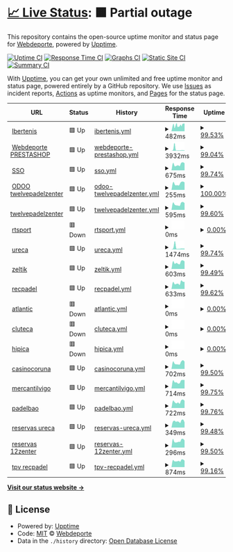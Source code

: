 # [📈 Live Status](https://Webdeporte.github.io/statuspage): <!--live status--> **🟧 Partial outage**

This repository contains the open-source uptime monitor and status page for [Webdeporte](https://Webdeporte.github.io/statuspage), powered by [Upptime](https://github.com/upptime/upptime).

[![Uptime CI](https://github.com/Webdeporte/statuspage/workflows/Uptime%20CI/badge.svg)](https://github.com/Webdeporte/statuspage/actions?query=workflow%3A%22Uptime+CI%22)
[![Response Time CI](https://github.com/Webdeporte/statuspage/workflows/Response%20Time%20CI/badge.svg)](https://github.com/Webdeporte/statuspage/actions?query=workflow%3A%22Response+Time+CI%22)
[![Graphs CI](https://github.com/Webdeporte/statuspage/workflows/Graphs%20CI/badge.svg)](https://github.com/Webdeporte/statuspage/actions?query=workflow%3A%22Graphs+CI%22)
[![Static Site CI](https://github.com/Webdeporte/statuspage/workflows/Static%20Site%20CI/badge.svg)](https://github.com/Webdeporte/statuspage/actions?query=workflow%3A%22Static+Site+CI%22)
[![Summary CI](https://github.com/Webdeporte/statuspage/workflows/Summary%20CI/badge.svg)](https://github.com/Webdeporte/statuspage/actions?query=workflow%3A%22Summary+CI%22)

With [Upptime](https://upptime.js.org), you can get your own unlimited and free uptime monitor and status page, powered entirely by a GitHub repository. We use [Issues](https://github.com/Webdeporte/statuspage/issues) as incident reports, [Actions](https://github.com/Webdeporte/statuspage/actions) as uptime monitors, and [Pages](https://Webdeporte.github.io/statuspage) for the status page.

<!--start: status pages-->
<!-- This summary is generated by Upptime (https://github.com/upptime/upptime) -->
<!-- Do not edit this manually, your changes will be overwritten -->
<!-- prettier-ignore -->
| URL | Status | History | Response Time | Uptime |
| --- | ------ | ------- | ------------- | ------ |
| <img alt="" src="https://icons.duckduckgo.com/ip3/ibertenis.com.ico" height="13"> [Ibertenis](http://ibertenis.com) | 🟩 Up | [ibertenis.yml](https://github.com/Webdeporte/statuspage/commits/HEAD/history/ibertenis.yml) | <details><summary><img alt="Response time graph" src="./graphs/ibertenis/response-time-week.png" height="20"> 482ms</summary><br><a href="https://Webdeporte.github.io/statuspage/history/ibertenis"><img alt="Response time 541" src="https://img.shields.io/endpoint?url=https%3A%2F%2Fraw.githubusercontent.com%2FWebdeporte%2Fstatuspage%2FHEAD%2Fapi%2Fibertenis%2Fresponse-time.json"></a><br><a href="https://Webdeporte.github.io/statuspage/history/ibertenis"><img alt="24-hour response time 565" src="https://img.shields.io/endpoint?url=https%3A%2F%2Fraw.githubusercontent.com%2FWebdeporte%2Fstatuspage%2FHEAD%2Fapi%2Fibertenis%2Fresponse-time-day.json"></a><br><a href="https://Webdeporte.github.io/statuspage/history/ibertenis"><img alt="7-day response time 482" src="https://img.shields.io/endpoint?url=https%3A%2F%2Fraw.githubusercontent.com%2FWebdeporte%2Fstatuspage%2FHEAD%2Fapi%2Fibertenis%2Fresponse-time-week.json"></a><br><a href="https://Webdeporte.github.io/statuspage/history/ibertenis"><img alt="30-day response time 480" src="https://img.shields.io/endpoint?url=https%3A%2F%2Fraw.githubusercontent.com%2FWebdeporte%2Fstatuspage%2FHEAD%2Fapi%2Fibertenis%2Fresponse-time-month.json"></a><br><a href="https://Webdeporte.github.io/statuspage/history/ibertenis"><img alt="1-year response time 537" src="https://img.shields.io/endpoint?url=https%3A%2F%2Fraw.githubusercontent.com%2FWebdeporte%2Fstatuspage%2FHEAD%2Fapi%2Fibertenis%2Fresponse-time-year.json"></a></details> | <details><summary><a href="https://Webdeporte.github.io/statuspage/history/ibertenis">99.53%</a></summary><a href="https://Webdeporte.github.io/statuspage/history/ibertenis"><img alt="All-time uptime 99.50%" src="https://img.shields.io/endpoint?url=https%3A%2F%2Fraw.githubusercontent.com%2FWebdeporte%2Fstatuspage%2FHEAD%2Fapi%2Fibertenis%2Fuptime.json"></a><br><a href="https://Webdeporte.github.io/statuspage/history/ibertenis"><img alt="24-hour uptime 100.00%" src="https://img.shields.io/endpoint?url=https%3A%2F%2Fraw.githubusercontent.com%2FWebdeporte%2Fstatuspage%2FHEAD%2Fapi%2Fibertenis%2Fuptime-day.json"></a><br><a href="https://Webdeporte.github.io/statuspage/history/ibertenis"><img alt="7-day uptime 99.53%" src="https://img.shields.io/endpoint?url=https%3A%2F%2Fraw.githubusercontent.com%2FWebdeporte%2Fstatuspage%2FHEAD%2Fapi%2Fibertenis%2Fuptime-week.json"></a><br><a href="https://Webdeporte.github.io/statuspage/history/ibertenis"><img alt="30-day uptime 98.56%" src="https://img.shields.io/endpoint?url=https%3A%2F%2Fraw.githubusercontent.com%2FWebdeporte%2Fstatuspage%2FHEAD%2Fapi%2Fibertenis%2Fuptime-month.json"></a><br><a href="https://Webdeporte.github.io/statuspage/history/ibertenis"><img alt="1-year uptime 99.73%" src="https://img.shields.io/endpoint?url=https%3A%2F%2Fraw.githubusercontent.com%2FWebdeporte%2Fstatuspage%2FHEAD%2Fapi%2Fibertenis%2Fuptime-year.json"></a></details>
| <img alt="" src="https://icons.duckduckgo.com/ip3/www.webdeporte.com.ico" height="13"> [Webdeporte PRESTASHOP](http://www.webdeporte.com) | 🟩 Up | [webdeporte-prestashop.yml](https://github.com/Webdeporte/statuspage/commits/HEAD/history/webdeporte-prestashop.yml) | <details><summary><img alt="Response time graph" src="./graphs/webdeporte-prestashop/response-time-week.png" height="20"> 3932ms</summary><br><a href="https://Webdeporte.github.io/statuspage/history/webdeporte-prestashop"><img alt="Response time 1186" src="https://img.shields.io/endpoint?url=https%3A%2F%2Fraw.githubusercontent.com%2FWebdeporte%2Fstatuspage%2FHEAD%2Fapi%2Fwebdeporte-prestashop%2Fresponse-time.json"></a><br><a href="https://Webdeporte.github.io/statuspage/history/webdeporte-prestashop"><img alt="24-hour response time 1194" src="https://img.shields.io/endpoint?url=https%3A%2F%2Fraw.githubusercontent.com%2FWebdeporte%2Fstatuspage%2FHEAD%2Fapi%2Fwebdeporte-prestashop%2Fresponse-time-day.json"></a><br><a href="https://Webdeporte.github.io/statuspage/history/webdeporte-prestashop"><img alt="7-day response time 3932" src="https://img.shields.io/endpoint?url=https%3A%2F%2Fraw.githubusercontent.com%2FWebdeporte%2Fstatuspage%2FHEAD%2Fapi%2Fwebdeporte-prestashop%2Fresponse-time-week.json"></a><br><a href="https://Webdeporte.github.io/statuspage/history/webdeporte-prestashop"><img alt="30-day response time 1902" src="https://img.shields.io/endpoint?url=https%3A%2F%2Fraw.githubusercontent.com%2FWebdeporte%2Fstatuspage%2FHEAD%2Fapi%2Fwebdeporte-prestashop%2Fresponse-time-month.json"></a><br><a href="https://Webdeporte.github.io/statuspage/history/webdeporte-prestashop"><img alt="1-year response time 1236" src="https://img.shields.io/endpoint?url=https%3A%2F%2Fraw.githubusercontent.com%2FWebdeporte%2Fstatuspage%2FHEAD%2Fapi%2Fwebdeporte-prestashop%2Fresponse-time-year.json"></a></details> | <details><summary><a href="https://Webdeporte.github.io/statuspage/history/webdeporte-prestashop">99.04%</a></summary><a href="https://Webdeporte.github.io/statuspage/history/webdeporte-prestashop"><img alt="All-time uptime 99.96%" src="https://img.shields.io/endpoint?url=https%3A%2F%2Fraw.githubusercontent.com%2FWebdeporte%2Fstatuspage%2FHEAD%2Fapi%2Fwebdeporte-prestashop%2Fuptime.json"></a><br><a href="https://Webdeporte.github.io/statuspage/history/webdeporte-prestashop"><img alt="24-hour uptime 100.00%" src="https://img.shields.io/endpoint?url=https%3A%2F%2Fraw.githubusercontent.com%2FWebdeporte%2Fstatuspage%2FHEAD%2Fapi%2Fwebdeporte-prestashop%2Fuptime-day.json"></a><br><a href="https://Webdeporte.github.io/statuspage/history/webdeporte-prestashop"><img alt="7-day uptime 99.04%" src="https://img.shields.io/endpoint?url=https%3A%2F%2Fraw.githubusercontent.com%2FWebdeporte%2Fstatuspage%2FHEAD%2Fapi%2Fwebdeporte-prestashop%2Fuptime-week.json"></a><br><a href="https://Webdeporte.github.io/statuspage/history/webdeporte-prestashop"><img alt="30-day uptime 99.78%" src="https://img.shields.io/endpoint?url=https%3A%2F%2Fraw.githubusercontent.com%2FWebdeporte%2Fstatuspage%2FHEAD%2Fapi%2Fwebdeporte-prestashop%2Fuptime-month.json"></a><br><a href="https://Webdeporte.github.io/statuspage/history/webdeporte-prestashop"><img alt="1-year uptime 99.96%" src="https://img.shields.io/endpoint?url=https%3A%2F%2Fraw.githubusercontent.com%2FWebdeporte%2Fstatuspage%2FHEAD%2Fapi%2Fwebdeporte-prestashop%2Fuptime-year.json"></a></details>
| <img alt="" src="https://icons.duckduckgo.com/ip3/sso.zeltik.es.ico" height="13"> [SSO](https://sso.zeltik.es/auth) | 🟩 Up | [sso.yml](https://github.com/Webdeporte/statuspage/commits/HEAD/history/sso.yml) | <details><summary><img alt="Response time graph" src="./graphs/sso/response-time-week.png" height="20"> 675ms</summary><br><a href="https://Webdeporte.github.io/statuspage/history/sso"><img alt="Response time 759" src="https://img.shields.io/endpoint?url=https%3A%2F%2Fraw.githubusercontent.com%2FWebdeporte%2Fstatuspage%2FHEAD%2Fapi%2Fsso%2Fresponse-time.json"></a><br><a href="https://Webdeporte.github.io/statuspage/history/sso"><img alt="24-hour response time 825" src="https://img.shields.io/endpoint?url=https%3A%2F%2Fraw.githubusercontent.com%2FWebdeporte%2Fstatuspage%2FHEAD%2Fapi%2Fsso%2Fresponse-time-day.json"></a><br><a href="https://Webdeporte.github.io/statuspage/history/sso"><img alt="7-day response time 675" src="https://img.shields.io/endpoint?url=https%3A%2F%2Fraw.githubusercontent.com%2FWebdeporte%2Fstatuspage%2FHEAD%2Fapi%2Fsso%2Fresponse-time-week.json"></a><br><a href="https://Webdeporte.github.io/statuspage/history/sso"><img alt="30-day response time 708" src="https://img.shields.io/endpoint?url=https%3A%2F%2Fraw.githubusercontent.com%2FWebdeporte%2Fstatuspage%2FHEAD%2Fapi%2Fsso%2Fresponse-time-month.json"></a><br><a href="https://Webdeporte.github.io/statuspage/history/sso"><img alt="1-year response time 749" src="https://img.shields.io/endpoint?url=https%3A%2F%2Fraw.githubusercontent.com%2FWebdeporte%2Fstatuspage%2FHEAD%2Fapi%2Fsso%2Fresponse-time-year.json"></a></details> | <details><summary><a href="https://Webdeporte.github.io/statuspage/history/sso">99.74%</a></summary><a href="https://Webdeporte.github.io/statuspage/history/sso"><img alt="All-time uptime 98.20%" src="https://img.shields.io/endpoint?url=https%3A%2F%2Fraw.githubusercontent.com%2FWebdeporte%2Fstatuspage%2FHEAD%2Fapi%2Fsso%2Fuptime.json"></a><br><a href="https://Webdeporte.github.io/statuspage/history/sso"><img alt="24-hour uptime 100.00%" src="https://img.shields.io/endpoint?url=https%3A%2F%2Fraw.githubusercontent.com%2FWebdeporte%2Fstatuspage%2FHEAD%2Fapi%2Fsso%2Fuptime-day.json"></a><br><a href="https://Webdeporte.github.io/statuspage/history/sso"><img alt="7-day uptime 99.74%" src="https://img.shields.io/endpoint?url=https%3A%2F%2Fraw.githubusercontent.com%2FWebdeporte%2Fstatuspage%2FHEAD%2Fapi%2Fsso%2Fuptime-week.json"></a><br><a href="https://Webdeporte.github.io/statuspage/history/sso"><img alt="30-day uptime 99.94%" src="https://img.shields.io/endpoint?url=https%3A%2F%2Fraw.githubusercontent.com%2FWebdeporte%2Fstatuspage%2FHEAD%2Fapi%2Fsso%2Fuptime-month.json"></a><br><a href="https://Webdeporte.github.io/statuspage/history/sso"><img alt="1-year uptime 97.81%" src="https://img.shields.io/endpoint?url=https%3A%2F%2Fraw.githubusercontent.com%2FWebdeporte%2Fstatuspage%2FHEAD%2Fapi%2Fsso%2Fuptime-year.json"></a></details>
| <img alt="" src="https://icons.duckduckgo.com/ip3/188.165.243.166.ico" height="13"> [ODOO twelvepadelzenter](http://188.165.243.166:8060) | 🟩 Up | [odoo-twelvepadelzenter.yml](https://github.com/Webdeporte/statuspage/commits/HEAD/history/odoo-twelvepadelzenter.yml) | <details><summary><img alt="Response time graph" src="./graphs/odoo-twelvepadelzenter/response-time-week.png" height="20"> 255ms</summary><br><a href="https://Webdeporte.github.io/statuspage/history/odoo-twelvepadelzenter"><img alt="Response time 295" src="https://img.shields.io/endpoint?url=https%3A%2F%2Fraw.githubusercontent.com%2FWebdeporte%2Fstatuspage%2FHEAD%2Fapi%2Fodoo-twelvepadelzenter%2Fresponse-time.json"></a><br><a href="https://Webdeporte.github.io/statuspage/history/odoo-twelvepadelzenter"><img alt="24-hour response time 306" src="https://img.shields.io/endpoint?url=https%3A%2F%2Fraw.githubusercontent.com%2FWebdeporte%2Fstatuspage%2FHEAD%2Fapi%2Fodoo-twelvepadelzenter%2Fresponse-time-day.json"></a><br><a href="https://Webdeporte.github.io/statuspage/history/odoo-twelvepadelzenter"><img alt="7-day response time 255" src="https://img.shields.io/endpoint?url=https%3A%2F%2Fraw.githubusercontent.com%2FWebdeporte%2Fstatuspage%2FHEAD%2Fapi%2Fodoo-twelvepadelzenter%2Fresponse-time-week.json"></a><br><a href="https://Webdeporte.github.io/statuspage/history/odoo-twelvepadelzenter"><img alt="30-day response time 256" src="https://img.shields.io/endpoint?url=https%3A%2F%2Fraw.githubusercontent.com%2FWebdeporte%2Fstatuspage%2FHEAD%2Fapi%2Fodoo-twelvepadelzenter%2Fresponse-time-month.json"></a><br><a href="https://Webdeporte.github.io/statuspage/history/odoo-twelvepadelzenter"><img alt="1-year response time 297" src="https://img.shields.io/endpoint?url=https%3A%2F%2Fraw.githubusercontent.com%2FWebdeporte%2Fstatuspage%2FHEAD%2Fapi%2Fodoo-twelvepadelzenter%2Fresponse-time-year.json"></a></details> | <details><summary><a href="https://Webdeporte.github.io/statuspage/history/odoo-twelvepadelzenter">100.00%</a></summary><a href="https://Webdeporte.github.io/statuspage/history/odoo-twelvepadelzenter"><img alt="All-time uptime 99.95%" src="https://img.shields.io/endpoint?url=https%3A%2F%2Fraw.githubusercontent.com%2FWebdeporte%2Fstatuspage%2FHEAD%2Fapi%2Fodoo-twelvepadelzenter%2Fuptime.json"></a><br><a href="https://Webdeporte.github.io/statuspage/history/odoo-twelvepadelzenter"><img alt="24-hour uptime 100.00%" src="https://img.shields.io/endpoint?url=https%3A%2F%2Fraw.githubusercontent.com%2FWebdeporte%2Fstatuspage%2FHEAD%2Fapi%2Fodoo-twelvepadelzenter%2Fuptime-day.json"></a><br><a href="https://Webdeporte.github.io/statuspage/history/odoo-twelvepadelzenter"><img alt="7-day uptime 100.00%" src="https://img.shields.io/endpoint?url=https%3A%2F%2Fraw.githubusercontent.com%2FWebdeporte%2Fstatuspage%2FHEAD%2Fapi%2Fodoo-twelvepadelzenter%2Fuptime-week.json"></a><br><a href="https://Webdeporte.github.io/statuspage/history/odoo-twelvepadelzenter"><img alt="30-day uptime 100.00%" src="https://img.shields.io/endpoint?url=https%3A%2F%2Fraw.githubusercontent.com%2FWebdeporte%2Fstatuspage%2FHEAD%2Fapi%2Fodoo-twelvepadelzenter%2Fuptime-month.json"></a><br><a href="https://Webdeporte.github.io/statuspage/history/odoo-twelvepadelzenter"><img alt="1-year uptime 99.98%" src="https://img.shields.io/endpoint?url=https%3A%2F%2Fraw.githubusercontent.com%2FWebdeporte%2Fstatuspage%2FHEAD%2Fapi%2Fodoo-twelvepadelzenter%2Fuptime-year.json"></a></details>
| <img alt="" src="https://icons.duckduckgo.com/ip3/oficina.twelvepadelzenter.com.ico" height="13"> [twelvepadelzenter](https://oficina.twelvepadelzenter.com/ht/) | 🟩 Up | [twelvepadelzenter.yml](https://github.com/Webdeporte/statuspage/commits/HEAD/history/twelvepadelzenter.yml) | <details><summary><img alt="Response time graph" src="./graphs/twelvepadelzenter/response-time-week.png" height="20"> 595ms</summary><br><a href="https://Webdeporte.github.io/statuspage/history/twelvepadelzenter"><img alt="Response time 658" src="https://img.shields.io/endpoint?url=https%3A%2F%2Fraw.githubusercontent.com%2FWebdeporte%2Fstatuspage%2FHEAD%2Fapi%2Ftwelvepadelzenter%2Fresponse-time.json"></a><br><a href="https://Webdeporte.github.io/statuspage/history/twelvepadelzenter"><img alt="24-hour response time 703" src="https://img.shields.io/endpoint?url=https%3A%2F%2Fraw.githubusercontent.com%2FWebdeporte%2Fstatuspage%2FHEAD%2Fapi%2Ftwelvepadelzenter%2Fresponse-time-day.json"></a><br><a href="https://Webdeporte.github.io/statuspage/history/twelvepadelzenter"><img alt="7-day response time 595" src="https://img.shields.io/endpoint?url=https%3A%2F%2Fraw.githubusercontent.com%2FWebdeporte%2Fstatuspage%2FHEAD%2Fapi%2Ftwelvepadelzenter%2Fresponse-time-week.json"></a><br><a href="https://Webdeporte.github.io/statuspage/history/twelvepadelzenter"><img alt="30-day response time 596" src="https://img.shields.io/endpoint?url=https%3A%2F%2Fraw.githubusercontent.com%2FWebdeporte%2Fstatuspage%2FHEAD%2Fapi%2Ftwelvepadelzenter%2Fresponse-time-month.json"></a><br><a href="https://Webdeporte.github.io/statuspage/history/twelvepadelzenter"><img alt="1-year response time 615" src="https://img.shields.io/endpoint?url=https%3A%2F%2Fraw.githubusercontent.com%2FWebdeporte%2Fstatuspage%2FHEAD%2Fapi%2Ftwelvepadelzenter%2Fresponse-time-year.json"></a></details> | <details><summary><a href="https://Webdeporte.github.io/statuspage/history/twelvepadelzenter">99.60%</a></summary><a href="https://Webdeporte.github.io/statuspage/history/twelvepadelzenter"><img alt="All-time uptime 79.13%" src="https://img.shields.io/endpoint?url=https%3A%2F%2Fraw.githubusercontent.com%2FWebdeporte%2Fstatuspage%2FHEAD%2Fapi%2Ftwelvepadelzenter%2Fuptime.json"></a><br><a href="https://Webdeporte.github.io/statuspage/history/twelvepadelzenter"><img alt="24-hour uptime 100.00%" src="https://img.shields.io/endpoint?url=https%3A%2F%2Fraw.githubusercontent.com%2FWebdeporte%2Fstatuspage%2FHEAD%2Fapi%2Ftwelvepadelzenter%2Fuptime-day.json"></a><br><a href="https://Webdeporte.github.io/statuspage/history/twelvepadelzenter"><img alt="7-day uptime 99.60%" src="https://img.shields.io/endpoint?url=https%3A%2F%2Fraw.githubusercontent.com%2FWebdeporte%2Fstatuspage%2FHEAD%2Fapi%2Ftwelvepadelzenter%2Fuptime-week.json"></a><br><a href="https://Webdeporte.github.io/statuspage/history/twelvepadelzenter"><img alt="30-day uptime 99.91%" src="https://img.shields.io/endpoint?url=https%3A%2F%2Fraw.githubusercontent.com%2FWebdeporte%2Fstatuspage%2FHEAD%2Fapi%2Ftwelvepadelzenter%2Fuptime-month.json"></a><br><a href="https://Webdeporte.github.io/statuspage/history/twelvepadelzenter"><img alt="1-year uptime 88.96%" src="https://img.shields.io/endpoint?url=https%3A%2F%2Fraw.githubusercontent.com%2FWebdeporte%2Fstatuspage%2FHEAD%2Fapi%2Ftwelvepadelzenter%2Fuptime-year.json"></a></details>
| <img alt="" src="https://icons.duckduckgo.com/ip3/oficina.rtsport.es.ico" height="13"> [rtsport](https://oficina.rtsport.es/ht/) | 🟥 Down | [rtsport.yml](https://github.com/Webdeporte/statuspage/commits/HEAD/history/rtsport.yml) | <details><summary><img alt="Response time graph" src="./graphs/rtsport/response-time-week.png" height="20"> 0ms</summary><br><a href="https://Webdeporte.github.io/statuspage/history/rtsport"><img alt="Response time 0" src="https://img.shields.io/endpoint?url=https%3A%2F%2Fraw.githubusercontent.com%2FWebdeporte%2Fstatuspage%2FHEAD%2Fapi%2Frtsport%2Fresponse-time.json"></a><br><a href="https://Webdeporte.github.io/statuspage/history/rtsport"><img alt="24-hour response time 0" src="https://img.shields.io/endpoint?url=https%3A%2F%2Fraw.githubusercontent.com%2FWebdeporte%2Fstatuspage%2FHEAD%2Fapi%2Frtsport%2Fresponse-time-day.json"></a><br><a href="https://Webdeporte.github.io/statuspage/history/rtsport"><img alt="7-day response time 0" src="https://img.shields.io/endpoint?url=https%3A%2F%2Fraw.githubusercontent.com%2FWebdeporte%2Fstatuspage%2FHEAD%2Fapi%2Frtsport%2Fresponse-time-week.json"></a><br><a href="https://Webdeporte.github.io/statuspage/history/rtsport"><img alt="30-day response time 0" src="https://img.shields.io/endpoint?url=https%3A%2F%2Fraw.githubusercontent.com%2FWebdeporte%2Fstatuspage%2FHEAD%2Fapi%2Frtsport%2Fresponse-time-month.json"></a><br><a href="https://Webdeporte.github.io/statuspage/history/rtsport"><img alt="1-year response time 0" src="https://img.shields.io/endpoint?url=https%3A%2F%2Fraw.githubusercontent.com%2FWebdeporte%2Fstatuspage%2FHEAD%2Fapi%2Frtsport%2Fresponse-time-year.json"></a></details> | <details><summary><a href="https://Webdeporte.github.io/statuspage/history/rtsport">0.00%</a></summary><a href="https://Webdeporte.github.io/statuspage/history/rtsport"><img alt="All-time uptime 6.62%" src="https://img.shields.io/endpoint?url=https%3A%2F%2Fraw.githubusercontent.com%2FWebdeporte%2Fstatuspage%2FHEAD%2Fapi%2Frtsport%2Fuptime.json"></a><br><a href="https://Webdeporte.github.io/statuspage/history/rtsport"><img alt="24-hour uptime 0.00%" src="https://img.shields.io/endpoint?url=https%3A%2F%2Fraw.githubusercontent.com%2FWebdeporte%2Fstatuspage%2FHEAD%2Fapi%2Frtsport%2Fuptime-day.json"></a><br><a href="https://Webdeporte.github.io/statuspage/history/rtsport"><img alt="7-day uptime 0.00%" src="https://img.shields.io/endpoint?url=https%3A%2F%2Fraw.githubusercontent.com%2FWebdeporte%2Fstatuspage%2FHEAD%2Fapi%2Frtsport%2Fuptime-week.json"></a><br><a href="https://Webdeporte.github.io/statuspage/history/rtsport"><img alt="30-day uptime 0.00%" src="https://img.shields.io/endpoint?url=https%3A%2F%2Fraw.githubusercontent.com%2FWebdeporte%2Fstatuspage%2FHEAD%2Fapi%2Frtsport%2Fuptime-month.json"></a><br><a href="https://Webdeporte.github.io/statuspage/history/rtsport"><img alt="1-year uptime 0.00%" src="https://img.shields.io/endpoint?url=https%3A%2F%2Fraw.githubusercontent.com%2FWebdeporte%2Fstatuspage%2FHEAD%2Fapi%2Frtsport%2Fuptime-year.json"></a></details>
| <img alt="" src="https://icons.duckduckgo.com/ip3/oficina.ureca.es.ico" height="13"> [ureca](https://oficina.ureca.es/ht/) | 🟩 Up | [ureca.yml](https://github.com/Webdeporte/statuspage/commits/HEAD/history/ureca.yml) | <details><summary><img alt="Response time graph" src="./graphs/ureca/response-time-week.png" height="20"> 1474ms</summary><br><a href="https://Webdeporte.github.io/statuspage/history/ureca"><img alt="Response time 648" src="https://img.shields.io/endpoint?url=https%3A%2F%2Fraw.githubusercontent.com%2FWebdeporte%2Fstatuspage%2FHEAD%2Fapi%2Fureca%2Fresponse-time.json"></a><br><a href="https://Webdeporte.github.io/statuspage/history/ureca"><img alt="24-hour response time 723" src="https://img.shields.io/endpoint?url=https%3A%2F%2Fraw.githubusercontent.com%2FWebdeporte%2Fstatuspage%2FHEAD%2Fapi%2Fureca%2Fresponse-time-day.json"></a><br><a href="https://Webdeporte.github.io/statuspage/history/ureca"><img alt="7-day response time 1474" src="https://img.shields.io/endpoint?url=https%3A%2F%2Fraw.githubusercontent.com%2FWebdeporte%2Fstatuspage%2FHEAD%2Fapi%2Fureca%2Fresponse-time-week.json"></a><br><a href="https://Webdeporte.github.io/statuspage/history/ureca"><img alt="30-day response time 810" src="https://img.shields.io/endpoint?url=https%3A%2F%2Fraw.githubusercontent.com%2FWebdeporte%2Fstatuspage%2FHEAD%2Fapi%2Fureca%2Fresponse-time-month.json"></a><br><a href="https://Webdeporte.github.io/statuspage/history/ureca"><img alt="1-year response time 648" src="https://img.shields.io/endpoint?url=https%3A%2F%2Fraw.githubusercontent.com%2FWebdeporte%2Fstatuspage%2FHEAD%2Fapi%2Fureca%2Fresponse-time-year.json"></a></details> | <details><summary><a href="https://Webdeporte.github.io/statuspage/history/ureca">99.74%</a></summary><a href="https://Webdeporte.github.io/statuspage/history/ureca"><img alt="All-time uptime 43.86%" src="https://img.shields.io/endpoint?url=https%3A%2F%2Fraw.githubusercontent.com%2FWebdeporte%2Fstatuspage%2FHEAD%2Fapi%2Fureca%2Fuptime.json"></a><br><a href="https://Webdeporte.github.io/statuspage/history/ureca"><img alt="24-hour uptime 100.00%" src="https://img.shields.io/endpoint?url=https%3A%2F%2Fraw.githubusercontent.com%2FWebdeporte%2Fstatuspage%2FHEAD%2Fapi%2Fureca%2Fuptime-day.json"></a><br><a href="https://Webdeporte.github.io/statuspage/history/ureca"><img alt="7-day uptime 99.74%" src="https://img.shields.io/endpoint?url=https%3A%2F%2Fraw.githubusercontent.com%2FWebdeporte%2Fstatuspage%2FHEAD%2Fapi%2Fureca%2Fuptime-week.json"></a><br><a href="https://Webdeporte.github.io/statuspage/history/ureca"><img alt="30-day uptime 99.94%" src="https://img.shields.io/endpoint?url=https%3A%2F%2Fraw.githubusercontent.com%2FWebdeporte%2Fstatuspage%2FHEAD%2Fapi%2Fureca%2Fuptime-month.json"></a><br><a href="https://Webdeporte.github.io/statuspage/history/ureca"><img alt="1-year uptime 61.42%" src="https://img.shields.io/endpoint?url=https%3A%2F%2Fraw.githubusercontent.com%2FWebdeporte%2Fstatuspage%2FHEAD%2Fapi%2Fureca%2Fuptime-year.json"></a></details>
| <img alt="" src="https://icons.duckduckgo.com/ip3/club.zeltik.es.ico" height="13"> [zeltik](https://club.zeltik.es/ht/) | 🟩 Up | [zeltik.yml](https://github.com/Webdeporte/statuspage/commits/HEAD/history/zeltik.yml) | <details><summary><img alt="Response time graph" src="./graphs/zeltik/response-time-week.png" height="20"> 603ms</summary><br><a href="https://Webdeporte.github.io/statuspage/history/zeltik"><img alt="Response time 663" src="https://img.shields.io/endpoint?url=https%3A%2F%2Fraw.githubusercontent.com%2FWebdeporte%2Fstatuspage%2FHEAD%2Fapi%2Fzeltik%2Fresponse-time.json"></a><br><a href="https://Webdeporte.github.io/statuspage/history/zeltik"><img alt="24-hour response time 718" src="https://img.shields.io/endpoint?url=https%3A%2F%2Fraw.githubusercontent.com%2FWebdeporte%2Fstatuspage%2FHEAD%2Fapi%2Fzeltik%2Fresponse-time-day.json"></a><br><a href="https://Webdeporte.github.io/statuspage/history/zeltik"><img alt="7-day response time 603" src="https://img.shields.io/endpoint?url=https%3A%2F%2Fraw.githubusercontent.com%2FWebdeporte%2Fstatuspage%2FHEAD%2Fapi%2Fzeltik%2Fresponse-time-week.json"></a><br><a href="https://Webdeporte.github.io/statuspage/history/zeltik"><img alt="30-day response time 610" src="https://img.shields.io/endpoint?url=https%3A%2F%2Fraw.githubusercontent.com%2FWebdeporte%2Fstatuspage%2FHEAD%2Fapi%2Fzeltik%2Fresponse-time-month.json"></a><br><a href="https://Webdeporte.github.io/statuspage/history/zeltik"><img alt="1-year response time 628" src="https://img.shields.io/endpoint?url=https%3A%2F%2Fraw.githubusercontent.com%2FWebdeporte%2Fstatuspage%2FHEAD%2Fapi%2Fzeltik%2Fresponse-time-year.json"></a></details> | <details><summary><a href="https://Webdeporte.github.io/statuspage/history/zeltik">99.49%</a></summary><a href="https://Webdeporte.github.io/statuspage/history/zeltik"><img alt="All-time uptime 80.79%" src="https://img.shields.io/endpoint?url=https%3A%2F%2Fraw.githubusercontent.com%2FWebdeporte%2Fstatuspage%2FHEAD%2Fapi%2Fzeltik%2Fuptime.json"></a><br><a href="https://Webdeporte.github.io/statuspage/history/zeltik"><img alt="24-hour uptime 100.00%" src="https://img.shields.io/endpoint?url=https%3A%2F%2Fraw.githubusercontent.com%2FWebdeporte%2Fstatuspage%2FHEAD%2Fapi%2Fzeltik%2Fuptime-day.json"></a><br><a href="https://Webdeporte.github.io/statuspage/history/zeltik"><img alt="7-day uptime 99.49%" src="https://img.shields.io/endpoint?url=https%3A%2F%2Fraw.githubusercontent.com%2FWebdeporte%2Fstatuspage%2FHEAD%2Fapi%2Fzeltik%2Fuptime-week.json"></a><br><a href="https://Webdeporte.github.io/statuspage/history/zeltik"><img alt="30-day uptime 99.88%" src="https://img.shields.io/endpoint?url=https%3A%2F%2Fraw.githubusercontent.com%2FWebdeporte%2Fstatuspage%2FHEAD%2Fapi%2Fzeltik%2Fuptime-month.json"></a><br><a href="https://Webdeporte.github.io/statuspage/history/zeltik"><img alt="1-year uptime 91.36%" src="https://img.shields.io/endpoint?url=https%3A%2F%2Fraw.githubusercontent.com%2FWebdeporte%2Fstatuspage%2FHEAD%2Fapi%2Fzeltik%2Fuptime-year.json"></a></details>
| <img alt="" src="https://icons.duckduckgo.com/ip3/oficinarecpadel.xestos.es.ico" height="13"> [recpadel](https://oficinarecpadel.xestos.es/ht/) | 🟩 Up | [recpadel.yml](https://github.com/Webdeporte/statuspage/commits/HEAD/history/recpadel.yml) | <details><summary><img alt="Response time graph" src="./graphs/recpadel/response-time-week.png" height="20"> 633ms</summary><br><a href="https://Webdeporte.github.io/statuspage/history/recpadel"><img alt="Response time 621" src="https://img.shields.io/endpoint?url=https%3A%2F%2Fraw.githubusercontent.com%2FWebdeporte%2Fstatuspage%2FHEAD%2Fapi%2Frecpadel%2Fresponse-time.json"></a><br><a href="https://Webdeporte.github.io/statuspage/history/recpadel"><img alt="24-hour response time 805" src="https://img.shields.io/endpoint?url=https%3A%2F%2Fraw.githubusercontent.com%2FWebdeporte%2Fstatuspage%2FHEAD%2Fapi%2Frecpadel%2Fresponse-time-day.json"></a><br><a href="https://Webdeporte.github.io/statuspage/history/recpadel"><img alt="7-day response time 633" src="https://img.shields.io/endpoint?url=https%3A%2F%2Fraw.githubusercontent.com%2FWebdeporte%2Fstatuspage%2FHEAD%2Fapi%2Frecpadel%2Fresponse-time-week.json"></a><br><a href="https://Webdeporte.github.io/statuspage/history/recpadel"><img alt="30-day response time 615" src="https://img.shields.io/endpoint?url=https%3A%2F%2Fraw.githubusercontent.com%2FWebdeporte%2Fstatuspage%2FHEAD%2Fapi%2Frecpadel%2Fresponse-time-month.json"></a><br><a href="https://Webdeporte.github.io/statuspage/history/recpadel"><img alt="1-year response time 621" src="https://img.shields.io/endpoint?url=https%3A%2F%2Fraw.githubusercontent.com%2FWebdeporte%2Fstatuspage%2FHEAD%2Fapi%2Frecpadel%2Fresponse-time-year.json"></a></details> | <details><summary><a href="https://Webdeporte.github.io/statuspage/history/recpadel">99.62%</a></summary><a href="https://Webdeporte.github.io/statuspage/history/recpadel"><img alt="All-time uptime 48.96%" src="https://img.shields.io/endpoint?url=https%3A%2F%2Fraw.githubusercontent.com%2FWebdeporte%2Fstatuspage%2FHEAD%2Fapi%2Frecpadel%2Fuptime.json"></a><br><a href="https://Webdeporte.github.io/statuspage/history/recpadel"><img alt="24-hour uptime 100.00%" src="https://img.shields.io/endpoint?url=https%3A%2F%2Fraw.githubusercontent.com%2FWebdeporte%2Fstatuspage%2FHEAD%2Fapi%2Frecpadel%2Fuptime-day.json"></a><br><a href="https://Webdeporte.github.io/statuspage/history/recpadel"><img alt="7-day uptime 99.62%" src="https://img.shields.io/endpoint?url=https%3A%2F%2Fraw.githubusercontent.com%2FWebdeporte%2Fstatuspage%2FHEAD%2Fapi%2Frecpadel%2Fuptime-week.json"></a><br><a href="https://Webdeporte.github.io/statuspage/history/recpadel"><img alt="30-day uptime 99.91%" src="https://img.shields.io/endpoint?url=https%3A%2F%2Fraw.githubusercontent.com%2FWebdeporte%2Fstatuspage%2FHEAD%2Fapi%2Frecpadel%2Fuptime-month.json"></a><br><a href="https://Webdeporte.github.io/statuspage/history/recpadel"><img alt="1-year uptime 61.66%" src="https://img.shields.io/endpoint?url=https%3A%2F%2Fraw.githubusercontent.com%2FWebdeporte%2Fstatuspage%2FHEAD%2Fapi%2Frecpadel%2Fuptime-year.json"></a></details>
| <img alt="" src="https://icons.duckduckgo.com/ip3/oficina.atlantictennisacademy.com.ico" height="13"> [atlantic](https://oficina.atlantictennisacademy.com/ht/) | 🟥 Down | [atlantic.yml](https://github.com/Webdeporte/statuspage/commits/HEAD/history/atlantic.yml) | <details><summary><img alt="Response time graph" src="./graphs/atlantic/response-time-week.png" height="20"> 0ms</summary><br><a href="https://Webdeporte.github.io/statuspage/history/atlantic"><img alt="Response time 0" src="https://img.shields.io/endpoint?url=https%3A%2F%2Fraw.githubusercontent.com%2FWebdeporte%2Fstatuspage%2FHEAD%2Fapi%2Fatlantic%2Fresponse-time.json"></a><br><a href="https://Webdeporte.github.io/statuspage/history/atlantic"><img alt="24-hour response time 0" src="https://img.shields.io/endpoint?url=https%3A%2F%2Fraw.githubusercontent.com%2FWebdeporte%2Fstatuspage%2FHEAD%2Fapi%2Fatlantic%2Fresponse-time-day.json"></a><br><a href="https://Webdeporte.github.io/statuspage/history/atlantic"><img alt="7-day response time 0" src="https://img.shields.io/endpoint?url=https%3A%2F%2Fraw.githubusercontent.com%2FWebdeporte%2Fstatuspage%2FHEAD%2Fapi%2Fatlantic%2Fresponse-time-week.json"></a><br><a href="https://Webdeporte.github.io/statuspage/history/atlantic"><img alt="30-day response time 0" src="https://img.shields.io/endpoint?url=https%3A%2F%2Fraw.githubusercontent.com%2FWebdeporte%2Fstatuspage%2FHEAD%2Fapi%2Fatlantic%2Fresponse-time-month.json"></a><br><a href="https://Webdeporte.github.io/statuspage/history/atlantic"><img alt="1-year response time 0" src="https://img.shields.io/endpoint?url=https%3A%2F%2Fraw.githubusercontent.com%2FWebdeporte%2Fstatuspage%2FHEAD%2Fapi%2Fatlantic%2Fresponse-time-year.json"></a></details> | <details><summary><a href="https://Webdeporte.github.io/statuspage/history/atlantic">0.00%</a></summary><a href="https://Webdeporte.github.io/statuspage/history/atlantic"><img alt="All-time uptime 0.00%" src="https://img.shields.io/endpoint?url=https%3A%2F%2Fraw.githubusercontent.com%2FWebdeporte%2Fstatuspage%2FHEAD%2Fapi%2Fatlantic%2Fuptime.json"></a><br><a href="https://Webdeporte.github.io/statuspage/history/atlantic"><img alt="24-hour uptime 0.00%" src="https://img.shields.io/endpoint?url=https%3A%2F%2Fraw.githubusercontent.com%2FWebdeporte%2Fstatuspage%2FHEAD%2Fapi%2Fatlantic%2Fuptime-day.json"></a><br><a href="https://Webdeporte.github.io/statuspage/history/atlantic"><img alt="7-day uptime 0.00%" src="https://img.shields.io/endpoint?url=https%3A%2F%2Fraw.githubusercontent.com%2FWebdeporte%2Fstatuspage%2FHEAD%2Fapi%2Fatlantic%2Fuptime-week.json"></a><br><a href="https://Webdeporte.github.io/statuspage/history/atlantic"><img alt="30-day uptime 0.00%" src="https://img.shields.io/endpoint?url=https%3A%2F%2Fraw.githubusercontent.com%2FWebdeporte%2Fstatuspage%2FHEAD%2Fapi%2Fatlantic%2Fuptime-month.json"></a><br><a href="https://Webdeporte.github.io/statuspage/history/atlantic"><img alt="1-year uptime 0.00%" src="https://img.shields.io/endpoint?url=https%3A%2F%2Fraw.githubusercontent.com%2FWebdeporte%2Fstatuspage%2FHEAD%2Fapi%2Fatlantic%2Fuptime-year.json"></a></details>
| <img alt="" src="https://icons.duckduckgo.com/ip3/oficina.cluteca.com.ico" height="13"> [cluteca](https://oficina.cluteca.com/ht) | 🟥 Down | [cluteca.yml](https://github.com/Webdeporte/statuspage/commits/HEAD/history/cluteca.yml) | <details><summary><img alt="Response time graph" src="./graphs/cluteca/response-time-week.png" height="20"> 0ms</summary><br><a href="https://Webdeporte.github.io/statuspage/history/cluteca"><img alt="Response time 0" src="https://img.shields.io/endpoint?url=https%3A%2F%2Fraw.githubusercontent.com%2FWebdeporte%2Fstatuspage%2FHEAD%2Fapi%2Fcluteca%2Fresponse-time.json"></a><br><a href="https://Webdeporte.github.io/statuspage/history/cluteca"><img alt="24-hour response time 0" src="https://img.shields.io/endpoint?url=https%3A%2F%2Fraw.githubusercontent.com%2FWebdeporte%2Fstatuspage%2FHEAD%2Fapi%2Fcluteca%2Fresponse-time-day.json"></a><br><a href="https://Webdeporte.github.io/statuspage/history/cluteca"><img alt="7-day response time 0" src="https://img.shields.io/endpoint?url=https%3A%2F%2Fraw.githubusercontent.com%2FWebdeporte%2Fstatuspage%2FHEAD%2Fapi%2Fcluteca%2Fresponse-time-week.json"></a><br><a href="https://Webdeporte.github.io/statuspage/history/cluteca"><img alt="30-day response time 0" src="https://img.shields.io/endpoint?url=https%3A%2F%2Fraw.githubusercontent.com%2FWebdeporte%2Fstatuspage%2FHEAD%2Fapi%2Fcluteca%2Fresponse-time-month.json"></a><br><a href="https://Webdeporte.github.io/statuspage/history/cluteca"><img alt="1-year response time 0" src="https://img.shields.io/endpoint?url=https%3A%2F%2Fraw.githubusercontent.com%2FWebdeporte%2Fstatuspage%2FHEAD%2Fapi%2Fcluteca%2Fresponse-time-year.json"></a></details> | <details><summary><a href="https://Webdeporte.github.io/statuspage/history/cluteca">0.00%</a></summary><a href="https://Webdeporte.github.io/statuspage/history/cluteca"><img alt="All-time uptime 0.00%" src="https://img.shields.io/endpoint?url=https%3A%2F%2Fraw.githubusercontent.com%2FWebdeporte%2Fstatuspage%2FHEAD%2Fapi%2Fcluteca%2Fuptime.json"></a><br><a href="https://Webdeporte.github.io/statuspage/history/cluteca"><img alt="24-hour uptime 0.00%" src="https://img.shields.io/endpoint?url=https%3A%2F%2Fraw.githubusercontent.com%2FWebdeporte%2Fstatuspage%2FHEAD%2Fapi%2Fcluteca%2Fuptime-day.json"></a><br><a href="https://Webdeporte.github.io/statuspage/history/cluteca"><img alt="7-day uptime 0.00%" src="https://img.shields.io/endpoint?url=https%3A%2F%2Fraw.githubusercontent.com%2FWebdeporte%2Fstatuspage%2FHEAD%2Fapi%2Fcluteca%2Fuptime-week.json"></a><br><a href="https://Webdeporte.github.io/statuspage/history/cluteca"><img alt="30-day uptime 0.00%" src="https://img.shields.io/endpoint?url=https%3A%2F%2Fraw.githubusercontent.com%2FWebdeporte%2Fstatuspage%2FHEAD%2Fapi%2Fcluteca%2Fuptime-month.json"></a><br><a href="https://Webdeporte.github.io/statuspage/history/cluteca"><img alt="1-year uptime 0.00%" src="https://img.shields.io/endpoint?url=https%3A%2F%2Fraw.githubusercontent.com%2FWebdeporte%2Fstatuspage%2FHEAD%2Fapi%2Fcluteca%2Fuptime-year.json"></a></details>
| <img alt="" src="https://icons.duckduckgo.com/ip3/hipica.xestos.com.ico" height="13"> [hipica](https://hipica.xestos.com/ht) | 🟥 Down | [hipica.yml](https://github.com/Webdeporte/statuspage/commits/HEAD/history/hipica.yml) | <details><summary><img alt="Response time graph" src="./graphs/hipica/response-time-week.png" height="20"> 0ms</summary><br><a href="https://Webdeporte.github.io/statuspage/history/hipica"><img alt="Response time 0" src="https://img.shields.io/endpoint?url=https%3A%2F%2Fraw.githubusercontent.com%2FWebdeporte%2Fstatuspage%2FHEAD%2Fapi%2Fhipica%2Fresponse-time.json"></a><br><a href="https://Webdeporte.github.io/statuspage/history/hipica"><img alt="24-hour response time 0" src="https://img.shields.io/endpoint?url=https%3A%2F%2Fraw.githubusercontent.com%2FWebdeporte%2Fstatuspage%2FHEAD%2Fapi%2Fhipica%2Fresponse-time-day.json"></a><br><a href="https://Webdeporte.github.io/statuspage/history/hipica"><img alt="7-day response time 0" src="https://img.shields.io/endpoint?url=https%3A%2F%2Fraw.githubusercontent.com%2FWebdeporte%2Fstatuspage%2FHEAD%2Fapi%2Fhipica%2Fresponse-time-week.json"></a><br><a href="https://Webdeporte.github.io/statuspage/history/hipica"><img alt="30-day response time 0" src="https://img.shields.io/endpoint?url=https%3A%2F%2Fraw.githubusercontent.com%2FWebdeporte%2Fstatuspage%2FHEAD%2Fapi%2Fhipica%2Fresponse-time-month.json"></a><br><a href="https://Webdeporte.github.io/statuspage/history/hipica"><img alt="1-year response time 0" src="https://img.shields.io/endpoint?url=https%3A%2F%2Fraw.githubusercontent.com%2FWebdeporte%2Fstatuspage%2FHEAD%2Fapi%2Fhipica%2Fresponse-time-year.json"></a></details> | <details><summary><a href="https://Webdeporte.github.io/statuspage/history/hipica">0.00%</a></summary><a href="https://Webdeporte.github.io/statuspage/history/hipica"><img alt="All-time uptime 0.00%" src="https://img.shields.io/endpoint?url=https%3A%2F%2Fraw.githubusercontent.com%2FWebdeporte%2Fstatuspage%2FHEAD%2Fapi%2Fhipica%2Fuptime.json"></a><br><a href="https://Webdeporte.github.io/statuspage/history/hipica"><img alt="24-hour uptime 0.00%" src="https://img.shields.io/endpoint?url=https%3A%2F%2Fraw.githubusercontent.com%2FWebdeporte%2Fstatuspage%2FHEAD%2Fapi%2Fhipica%2Fuptime-day.json"></a><br><a href="https://Webdeporte.github.io/statuspage/history/hipica"><img alt="7-day uptime 0.00%" src="https://img.shields.io/endpoint?url=https%3A%2F%2Fraw.githubusercontent.com%2FWebdeporte%2Fstatuspage%2FHEAD%2Fapi%2Fhipica%2Fuptime-week.json"></a><br><a href="https://Webdeporte.github.io/statuspage/history/hipica"><img alt="30-day uptime 0.00%" src="https://img.shields.io/endpoint?url=https%3A%2F%2Fraw.githubusercontent.com%2FWebdeporte%2Fstatuspage%2FHEAD%2Fapi%2Fhipica%2Fuptime-month.json"></a><br><a href="https://Webdeporte.github.io/statuspage/history/hipica"><img alt="1-year uptime 0.00%" src="https://img.shields.io/endpoint?url=https%3A%2F%2Fraw.githubusercontent.com%2FWebdeporte%2Fstatuspage%2FHEAD%2Fapi%2Fhipica%2Fuptime-year.json"></a></details>
| <img alt="" src="https://icons.duckduckgo.com/ip3/oficina.casinocoruna.xestos.es.ico" height="13"> [casinocoruna](https://oficina.casinocoruna.xestos.es/ht) | 🟩 Up | [casinocoruna.yml](https://github.com/Webdeporte/statuspage/commits/HEAD/history/casinocoruna.yml) | <details><summary><img alt="Response time graph" src="./graphs/casinocoruna/response-time-week.png" height="20"> 702ms</summary><br><a href="https://Webdeporte.github.io/statuspage/history/casinocoruna"><img alt="Response time 744" src="https://img.shields.io/endpoint?url=https%3A%2F%2Fraw.githubusercontent.com%2FWebdeporte%2Fstatuspage%2FHEAD%2Fapi%2Fcasinocoruna%2Fresponse-time.json"></a><br><a href="https://Webdeporte.github.io/statuspage/history/casinocoruna"><img alt="24-hour response time 881" src="https://img.shields.io/endpoint?url=https%3A%2F%2Fraw.githubusercontent.com%2FWebdeporte%2Fstatuspage%2FHEAD%2Fapi%2Fcasinocoruna%2Fresponse-time-day.json"></a><br><a href="https://Webdeporte.github.io/statuspage/history/casinocoruna"><img alt="7-day response time 702" src="https://img.shields.io/endpoint?url=https%3A%2F%2Fraw.githubusercontent.com%2FWebdeporte%2Fstatuspage%2FHEAD%2Fapi%2Fcasinocoruna%2Fresponse-time-week.json"></a><br><a href="https://Webdeporte.github.io/statuspage/history/casinocoruna"><img alt="30-day response time 739" src="https://img.shields.io/endpoint?url=https%3A%2F%2Fraw.githubusercontent.com%2FWebdeporte%2Fstatuspage%2FHEAD%2Fapi%2Fcasinocoruna%2Fresponse-time-month.json"></a><br><a href="https://Webdeporte.github.io/statuspage/history/casinocoruna"><img alt="1-year response time 744" src="https://img.shields.io/endpoint?url=https%3A%2F%2Fraw.githubusercontent.com%2FWebdeporte%2Fstatuspage%2FHEAD%2Fapi%2Fcasinocoruna%2Fresponse-time-year.json"></a></details> | <details><summary><a href="https://Webdeporte.github.io/statuspage/history/casinocoruna">99.50%</a></summary><a href="https://Webdeporte.github.io/statuspage/history/casinocoruna"><img alt="All-time uptime 99.00%" src="https://img.shields.io/endpoint?url=https%3A%2F%2Fraw.githubusercontent.com%2FWebdeporte%2Fstatuspage%2FHEAD%2Fapi%2Fcasinocoruna%2Fuptime.json"></a><br><a href="https://Webdeporte.github.io/statuspage/history/casinocoruna"><img alt="24-hour uptime 100.00%" src="https://img.shields.io/endpoint?url=https%3A%2F%2Fraw.githubusercontent.com%2FWebdeporte%2Fstatuspage%2FHEAD%2Fapi%2Fcasinocoruna%2Fuptime-day.json"></a><br><a href="https://Webdeporte.github.io/statuspage/history/casinocoruna"><img alt="7-day uptime 99.50%" src="https://img.shields.io/endpoint?url=https%3A%2F%2Fraw.githubusercontent.com%2FWebdeporte%2Fstatuspage%2FHEAD%2Fapi%2Fcasinocoruna%2Fuptime-week.json"></a><br><a href="https://Webdeporte.github.io/statuspage/history/casinocoruna"><img alt="30-day uptime 99.88%" src="https://img.shields.io/endpoint?url=https%3A%2F%2Fraw.githubusercontent.com%2FWebdeporte%2Fstatuspage%2FHEAD%2Fapi%2Fcasinocoruna%2Fuptime-month.json"></a><br><a href="https://Webdeporte.github.io/statuspage/history/casinocoruna"><img alt="1-year uptime 99.00%" src="https://img.shields.io/endpoint?url=https%3A%2F%2Fraw.githubusercontent.com%2FWebdeporte%2Fstatuspage%2FHEAD%2Fapi%2Fcasinocoruna%2Fuptime-year.json"></a></details>
| <img alt="" src="https://icons.duckduckgo.com/ip3/oficina.mercantilvigo.xestos.es.ico" height="13"> [mercantilvigo](https://oficina.mercantilvigo.xestos.es/ht) | 🟩 Up | [mercantilvigo.yml](https://github.com/Webdeporte/statuspage/commits/HEAD/history/mercantilvigo.yml) | <details><summary><img alt="Response time graph" src="./graphs/mercantilvigo/response-time-week.png" height="20"> 714ms</summary><br><a href="https://Webdeporte.github.io/statuspage/history/mercantilvigo"><img alt="Response time 761" src="https://img.shields.io/endpoint?url=https%3A%2F%2Fraw.githubusercontent.com%2FWebdeporte%2Fstatuspage%2FHEAD%2Fapi%2Fmercantilvigo%2Fresponse-time.json"></a><br><a href="https://Webdeporte.github.io/statuspage/history/mercantilvigo"><img alt="24-hour response time 847" src="https://img.shields.io/endpoint?url=https%3A%2F%2Fraw.githubusercontent.com%2FWebdeporte%2Fstatuspage%2FHEAD%2Fapi%2Fmercantilvigo%2Fresponse-time-day.json"></a><br><a href="https://Webdeporte.github.io/statuspage/history/mercantilvigo"><img alt="7-day response time 714" src="https://img.shields.io/endpoint?url=https%3A%2F%2Fraw.githubusercontent.com%2FWebdeporte%2Fstatuspage%2FHEAD%2Fapi%2Fmercantilvigo%2Fresponse-time-week.json"></a><br><a href="https://Webdeporte.github.io/statuspage/history/mercantilvigo"><img alt="30-day response time 727" src="https://img.shields.io/endpoint?url=https%3A%2F%2Fraw.githubusercontent.com%2FWebdeporte%2Fstatuspage%2FHEAD%2Fapi%2Fmercantilvigo%2Fresponse-time-month.json"></a><br><a href="https://Webdeporte.github.io/statuspage/history/mercantilvigo"><img alt="1-year response time 761" src="https://img.shields.io/endpoint?url=https%3A%2F%2Fraw.githubusercontent.com%2FWebdeporte%2Fstatuspage%2FHEAD%2Fapi%2Fmercantilvigo%2Fresponse-time-year.json"></a></details> | <details><summary><a href="https://Webdeporte.github.io/statuspage/history/mercantilvigo">99.75%</a></summary><a href="https://Webdeporte.github.io/statuspage/history/mercantilvigo"><img alt="All-time uptime 98.97%" src="https://img.shields.io/endpoint?url=https%3A%2F%2Fraw.githubusercontent.com%2FWebdeporte%2Fstatuspage%2FHEAD%2Fapi%2Fmercantilvigo%2Fuptime.json"></a><br><a href="https://Webdeporte.github.io/statuspage/history/mercantilvigo"><img alt="24-hour uptime 100.00%" src="https://img.shields.io/endpoint?url=https%3A%2F%2Fraw.githubusercontent.com%2FWebdeporte%2Fstatuspage%2FHEAD%2Fapi%2Fmercantilvigo%2Fuptime-day.json"></a><br><a href="https://Webdeporte.github.io/statuspage/history/mercantilvigo"><img alt="7-day uptime 99.75%" src="https://img.shields.io/endpoint?url=https%3A%2F%2Fraw.githubusercontent.com%2FWebdeporte%2Fstatuspage%2FHEAD%2Fapi%2Fmercantilvigo%2Fuptime-week.json"></a><br><a href="https://Webdeporte.github.io/statuspage/history/mercantilvigo"><img alt="30-day uptime 99.94%" src="https://img.shields.io/endpoint?url=https%3A%2F%2Fraw.githubusercontent.com%2FWebdeporte%2Fstatuspage%2FHEAD%2Fapi%2Fmercantilvigo%2Fuptime-month.json"></a><br><a href="https://Webdeporte.github.io/statuspage/history/mercantilvigo"><img alt="1-year uptime 98.97%" src="https://img.shields.io/endpoint?url=https%3A%2F%2Fraw.githubusercontent.com%2FWebdeporte%2Fstatuspage%2FHEAD%2Fapi%2Fmercantilvigo%2Fuptime-year.json"></a></details>
| <img alt="" src="https://icons.duckduckgo.com/ip3/oficina.padelbao.xestos.es.ico" height="13"> [padelbao](https://oficina.padelbao.xestos.es/ht) | 🟩 Up | [padelbao.yml](https://github.com/Webdeporte/statuspage/commits/HEAD/history/padelbao.yml) | <details><summary><img alt="Response time graph" src="./graphs/padelbao/response-time-week.png" height="20"> 722ms</summary><br><a href="https://Webdeporte.github.io/statuspage/history/padelbao"><img alt="Response time 739" src="https://img.shields.io/endpoint?url=https%3A%2F%2Fraw.githubusercontent.com%2FWebdeporte%2Fstatuspage%2FHEAD%2Fapi%2Fpadelbao%2Fresponse-time.json"></a><br><a href="https://Webdeporte.github.io/statuspage/history/padelbao"><img alt="24-hour response time 843" src="https://img.shields.io/endpoint?url=https%3A%2F%2Fraw.githubusercontent.com%2FWebdeporte%2Fstatuspage%2FHEAD%2Fapi%2Fpadelbao%2Fresponse-time-day.json"></a><br><a href="https://Webdeporte.github.io/statuspage/history/padelbao"><img alt="7-day response time 722" src="https://img.shields.io/endpoint?url=https%3A%2F%2Fraw.githubusercontent.com%2FWebdeporte%2Fstatuspage%2FHEAD%2Fapi%2Fpadelbao%2Fresponse-time-week.json"></a><br><a href="https://Webdeporte.github.io/statuspage/history/padelbao"><img alt="30-day response time 739" src="https://img.shields.io/endpoint?url=https%3A%2F%2Fraw.githubusercontent.com%2FWebdeporte%2Fstatuspage%2FHEAD%2Fapi%2Fpadelbao%2Fresponse-time-month.json"></a><br><a href="https://Webdeporte.github.io/statuspage/history/padelbao"><img alt="1-year response time 739" src="https://img.shields.io/endpoint?url=https%3A%2F%2Fraw.githubusercontent.com%2FWebdeporte%2Fstatuspage%2FHEAD%2Fapi%2Fpadelbao%2Fresponse-time-year.json"></a></details> | <details><summary><a href="https://Webdeporte.github.io/statuspage/history/padelbao">99.76%</a></summary><a href="https://Webdeporte.github.io/statuspage/history/padelbao"><img alt="All-time uptime 81.00%" src="https://img.shields.io/endpoint?url=https%3A%2F%2Fraw.githubusercontent.com%2FWebdeporte%2Fstatuspage%2FHEAD%2Fapi%2Fpadelbao%2Fuptime.json"></a><br><a href="https://Webdeporte.github.io/statuspage/history/padelbao"><img alt="24-hour uptime 100.00%" src="https://img.shields.io/endpoint?url=https%3A%2F%2Fraw.githubusercontent.com%2FWebdeporte%2Fstatuspage%2FHEAD%2Fapi%2Fpadelbao%2Fuptime-day.json"></a><br><a href="https://Webdeporte.github.io/statuspage/history/padelbao"><img alt="7-day uptime 99.76%" src="https://img.shields.io/endpoint?url=https%3A%2F%2Fraw.githubusercontent.com%2FWebdeporte%2Fstatuspage%2FHEAD%2Fapi%2Fpadelbao%2Fuptime-week.json"></a><br><a href="https://Webdeporte.github.io/statuspage/history/padelbao"><img alt="30-day uptime 81.00%" src="https://img.shields.io/endpoint?url=https%3A%2F%2Fraw.githubusercontent.com%2FWebdeporte%2Fstatuspage%2FHEAD%2Fapi%2Fpadelbao%2Fuptime-month.json"></a><br><a href="https://Webdeporte.github.io/statuspage/history/padelbao"><img alt="1-year uptime 81.00%" src="https://img.shields.io/endpoint?url=https%3A%2F%2Fraw.githubusercontent.com%2FWebdeporte%2Fstatuspage%2FHEAD%2Fapi%2Fpadelbao%2Fuptime-year.json"></a></details>
| <img alt="" src="https://icons.duckduckgo.com/ip3/reservas.ureca.es.ico" height="13"> [reservas ureca](http://reservas.ureca.es) | 🟩 Up | [reservas-ureca.yml](https://github.com/Webdeporte/statuspage/commits/HEAD/history/reservas-ureca.yml) | <details><summary><img alt="Response time graph" src="./graphs/reservas-ureca/response-time-week.png" height="20"> 349ms</summary><br><a href="https://Webdeporte.github.io/statuspage/history/reservas-ureca"><img alt="Response time 356" src="https://img.shields.io/endpoint?url=https%3A%2F%2Fraw.githubusercontent.com%2FWebdeporte%2Fstatuspage%2FHEAD%2Fapi%2Freservas-ureca%2Fresponse-time.json"></a><br><a href="https://Webdeporte.github.io/statuspage/history/reservas-ureca"><img alt="24-hour response time 323" src="https://img.shields.io/endpoint?url=https%3A%2F%2Fraw.githubusercontent.com%2FWebdeporte%2Fstatuspage%2FHEAD%2Fapi%2Freservas-ureca%2Fresponse-time-day.json"></a><br><a href="https://Webdeporte.github.io/statuspage/history/reservas-ureca"><img alt="7-day response time 349" src="https://img.shields.io/endpoint?url=https%3A%2F%2Fraw.githubusercontent.com%2FWebdeporte%2Fstatuspage%2FHEAD%2Fapi%2Freservas-ureca%2Fresponse-time-week.json"></a><br><a href="https://Webdeporte.github.io/statuspage/history/reservas-ureca"><img alt="30-day response time 354" src="https://img.shields.io/endpoint?url=https%3A%2F%2Fraw.githubusercontent.com%2FWebdeporte%2Fstatuspage%2FHEAD%2Fapi%2Freservas-ureca%2Fresponse-time-month.json"></a><br><a href="https://Webdeporte.github.io/statuspage/history/reservas-ureca"><img alt="1-year response time 356" src="https://img.shields.io/endpoint?url=https%3A%2F%2Fraw.githubusercontent.com%2FWebdeporte%2Fstatuspage%2FHEAD%2Fapi%2Freservas-ureca%2Fresponse-time-year.json"></a></details> | <details><summary><a href="https://Webdeporte.github.io/statuspage/history/reservas-ureca">99.48%</a></summary><a href="https://Webdeporte.github.io/statuspage/history/reservas-ureca"><img alt="All-time uptime 99.96%" src="https://img.shields.io/endpoint?url=https%3A%2F%2Fraw.githubusercontent.com%2FWebdeporte%2Fstatuspage%2FHEAD%2Fapi%2Freservas-ureca%2Fuptime.json"></a><br><a href="https://Webdeporte.github.io/statuspage/history/reservas-ureca"><img alt="24-hour uptime 100.00%" src="https://img.shields.io/endpoint?url=https%3A%2F%2Fraw.githubusercontent.com%2FWebdeporte%2Fstatuspage%2FHEAD%2Fapi%2Freservas-ureca%2Fuptime-day.json"></a><br><a href="https://Webdeporte.github.io/statuspage/history/reservas-ureca"><img alt="7-day uptime 99.48%" src="https://img.shields.io/endpoint?url=https%3A%2F%2Fraw.githubusercontent.com%2FWebdeporte%2Fstatuspage%2FHEAD%2Fapi%2Freservas-ureca%2Fuptime-week.json"></a><br><a href="https://Webdeporte.github.io/statuspage/history/reservas-ureca"><img alt="30-day uptime 99.88%" src="https://img.shields.io/endpoint?url=https%3A%2F%2Fraw.githubusercontent.com%2FWebdeporte%2Fstatuspage%2FHEAD%2Fapi%2Freservas-ureca%2Fuptime-month.json"></a><br><a href="https://Webdeporte.github.io/statuspage/history/reservas-ureca"><img alt="1-year uptime 99.96%" src="https://img.shields.io/endpoint?url=https%3A%2F%2Fraw.githubusercontent.com%2FWebdeporte%2Fstatuspage%2FHEAD%2Fapi%2Freservas-ureca%2Fuptime-year.json"></a></details>
| <img alt="" src="https://icons.duckduckgo.com/ip3/reservas.twelvepadelzenter.com.ico" height="13"> [reservas 12zenter](http://reservas.twelvepadelzenter.com) | 🟩 Up | [reservas-12zenter.yml](https://github.com/Webdeporte/statuspage/commits/HEAD/history/reservas-12zenter.yml) | <details><summary><img alt="Response time graph" src="./graphs/reservas-12zenter/response-time-week.png" height="20"> 296ms</summary><br><a href="https://Webdeporte.github.io/statuspage/history/reservas-12zenter"><img alt="Response time 305" src="https://img.shields.io/endpoint?url=https%3A%2F%2Fraw.githubusercontent.com%2FWebdeporte%2Fstatuspage%2FHEAD%2Fapi%2Freservas-12zenter%2Fresponse-time.json"></a><br><a href="https://Webdeporte.github.io/statuspage/history/reservas-12zenter"><img alt="24-hour response time 321" src="https://img.shields.io/endpoint?url=https%3A%2F%2Fraw.githubusercontent.com%2FWebdeporte%2Fstatuspage%2FHEAD%2Fapi%2Freservas-12zenter%2Fresponse-time-day.json"></a><br><a href="https://Webdeporte.github.io/statuspage/history/reservas-12zenter"><img alt="7-day response time 296" src="https://img.shields.io/endpoint?url=https%3A%2F%2Fraw.githubusercontent.com%2FWebdeporte%2Fstatuspage%2FHEAD%2Fapi%2Freservas-12zenter%2Fresponse-time-week.json"></a><br><a href="https://Webdeporte.github.io/statuspage/history/reservas-12zenter"><img alt="30-day response time 309" src="https://img.shields.io/endpoint?url=https%3A%2F%2Fraw.githubusercontent.com%2FWebdeporte%2Fstatuspage%2FHEAD%2Fapi%2Freservas-12zenter%2Fresponse-time-month.json"></a><br><a href="https://Webdeporte.github.io/statuspage/history/reservas-12zenter"><img alt="1-year response time 305" src="https://img.shields.io/endpoint?url=https%3A%2F%2Fraw.githubusercontent.com%2FWebdeporte%2Fstatuspage%2FHEAD%2Fapi%2Freservas-12zenter%2Fresponse-time-year.json"></a></details> | <details><summary><a href="https://Webdeporte.github.io/statuspage/history/reservas-12zenter">99.50%</a></summary><a href="https://Webdeporte.github.io/statuspage/history/reservas-12zenter"><img alt="All-time uptime 99.96%" src="https://img.shields.io/endpoint?url=https%3A%2F%2Fraw.githubusercontent.com%2FWebdeporte%2Fstatuspage%2FHEAD%2Fapi%2Freservas-12zenter%2Fuptime.json"></a><br><a href="https://Webdeporte.github.io/statuspage/history/reservas-12zenter"><img alt="24-hour uptime 100.00%" src="https://img.shields.io/endpoint?url=https%3A%2F%2Fraw.githubusercontent.com%2FWebdeporte%2Fstatuspage%2FHEAD%2Fapi%2Freservas-12zenter%2Fuptime-day.json"></a><br><a href="https://Webdeporte.github.io/statuspage/history/reservas-12zenter"><img alt="7-day uptime 99.50%" src="https://img.shields.io/endpoint?url=https%3A%2F%2Fraw.githubusercontent.com%2FWebdeporte%2Fstatuspage%2FHEAD%2Fapi%2Freservas-12zenter%2Fuptime-week.json"></a><br><a href="https://Webdeporte.github.io/statuspage/history/reservas-12zenter"><img alt="30-day uptime 99.89%" src="https://img.shields.io/endpoint?url=https%3A%2F%2Fraw.githubusercontent.com%2FWebdeporte%2Fstatuspage%2FHEAD%2Fapi%2Freservas-12zenter%2Fuptime-month.json"></a><br><a href="https://Webdeporte.github.io/statuspage/history/reservas-12zenter"><img alt="1-year uptime 99.96%" src="https://img.shields.io/endpoint?url=https%3A%2F%2Fraw.githubusercontent.com%2FWebdeporte%2Fstatuspage%2FHEAD%2Fapi%2Freservas-12zenter%2Fuptime-year.json"></a></details>
| <img alt="" src="https://icons.duckduckgo.com/ip3/pos.recpadel.xestos.es.ico" height="13"> [tpv recpadel](https://pos.recpadel.xestos.es/) | 🟩 Up | [tpv-recpadel.yml](https://github.com/Webdeporte/statuspage/commits/HEAD/history/tpv-recpadel.yml) | <details><summary><img alt="Response time graph" src="./graphs/tpv-recpadel/response-time-week.png" height="20"> 874ms</summary><br><a href="https://Webdeporte.github.io/statuspage/history/tpv-recpadel"><img alt="Response time 929" src="https://img.shields.io/endpoint?url=https%3A%2F%2Fraw.githubusercontent.com%2FWebdeporte%2Fstatuspage%2FHEAD%2Fapi%2Ftpv-recpadel%2Fresponse-time.json"></a><br><a href="https://Webdeporte.github.io/statuspage/history/tpv-recpadel"><img alt="24-hour response time 1027" src="https://img.shields.io/endpoint?url=https%3A%2F%2Fraw.githubusercontent.com%2FWebdeporte%2Fstatuspage%2FHEAD%2Fapi%2Ftpv-recpadel%2Fresponse-time-day.json"></a><br><a href="https://Webdeporte.github.io/statuspage/history/tpv-recpadel"><img alt="7-day response time 874" src="https://img.shields.io/endpoint?url=https%3A%2F%2Fraw.githubusercontent.com%2FWebdeporte%2Fstatuspage%2FHEAD%2Fapi%2Ftpv-recpadel%2Fresponse-time-week.json"></a><br><a href="https://Webdeporte.github.io/statuspage/history/tpv-recpadel"><img alt="30-day response time 885" src="https://img.shields.io/endpoint?url=https%3A%2F%2Fraw.githubusercontent.com%2FWebdeporte%2Fstatuspage%2FHEAD%2Fapi%2Ftpv-recpadel%2Fresponse-time-month.json"></a><br><a href="https://Webdeporte.github.io/statuspage/history/tpv-recpadel"><img alt="1-year response time 929" src="https://img.shields.io/endpoint?url=https%3A%2F%2Fraw.githubusercontent.com%2FWebdeporte%2Fstatuspage%2FHEAD%2Fapi%2Ftpv-recpadel%2Fresponse-time-year.json"></a></details> | <details><summary><a href="https://Webdeporte.github.io/statuspage/history/tpv-recpadel">99.16%</a></summary><a href="https://Webdeporte.github.io/statuspage/history/tpv-recpadel"><img alt="All-time uptime 99.94%" src="https://img.shields.io/endpoint?url=https%3A%2F%2Fraw.githubusercontent.com%2FWebdeporte%2Fstatuspage%2FHEAD%2Fapi%2Ftpv-recpadel%2Fuptime.json"></a><br><a href="https://Webdeporte.github.io/statuspage/history/tpv-recpadel"><img alt="24-hour uptime 100.00%" src="https://img.shields.io/endpoint?url=https%3A%2F%2Fraw.githubusercontent.com%2FWebdeporte%2Fstatuspage%2FHEAD%2Fapi%2Ftpv-recpadel%2Fuptime-day.json"></a><br><a href="https://Webdeporte.github.io/statuspage/history/tpv-recpadel"><img alt="7-day uptime 99.16%" src="https://img.shields.io/endpoint?url=https%3A%2F%2Fraw.githubusercontent.com%2FWebdeporte%2Fstatuspage%2FHEAD%2Fapi%2Ftpv-recpadel%2Fuptime-week.json"></a><br><a href="https://Webdeporte.github.io/statuspage/history/tpv-recpadel"><img alt="30-day uptime 99.81%" src="https://img.shields.io/endpoint?url=https%3A%2F%2Fraw.githubusercontent.com%2FWebdeporte%2Fstatuspage%2FHEAD%2Fapi%2Ftpv-recpadel%2Fuptime-month.json"></a><br><a href="https://Webdeporte.github.io/statuspage/history/tpv-recpadel"><img alt="1-year uptime 99.94%" src="https://img.shields.io/endpoint?url=https%3A%2F%2Fraw.githubusercontent.com%2FWebdeporte%2Fstatuspage%2FHEAD%2Fapi%2Ftpv-recpadel%2Fuptime-year.json"></a></details>

<!--end: status pages-->

[**Visit our status website →**](https://Webdeporte.github.io/statuspage)

## 📄 License

- Powered by: [Upptime](https://github.com/upptime/upptime)
- Code: [MIT](./LICENSE) © [Webdeporte](https://Webdeporte.github.io/statuspage)
- Data in the `./history` directory: [Open Database License](https://opendatacommons.org/licenses/odbl/1-0/)
